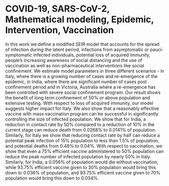 # COVID-19, SARS-CoV-2, Mathematical modeling, Epidemic, Intervention, Vaccination

In this work we define a modified SEIR model that accounts for the spread of infection during the latent period, infections from asymptomatic or pauci-symptomatic infected individuals, potential loss of acquired immunity, people’s increasing awareness of social distancing and the use of vaccination as well as non-pharmaceutical interventions like social confinement. We estimate model parameters in three different scenarios - in Italy, where there is a growing number of cases and re-emergence of the epidemic, in India, where there are significant number of cases post confinement period and in Victoria, Australia where a re-emergence has been controlled with severe social confinement program. Our result shows the benefit of long term confinement of 50\% or above population and extensive testing. With respect to loss of acquired immunity, our model suggests higher impact for Italy. We also show that a reasonably effective vaccine with mass vaccination program  can be successful in significantly controlling the size of infected population. We show that for India, a reduction in contact rate by 50\% compared to a reduction of 10\% in the current stage can reduce death from 0.0268\% to 0.0141\% of population. Similarly, for Italy we show that reducing contact rate by half can reduce a potential peak infection of 15\% population to less than 1.5\% of population, and potential deaths from 0.48\% to 0.04\%. With respect to vaccination, we show that even a 75\% efficient vaccine administered to 50\% population can reduce the peak number of infected population by nearly 50\% in Italy. Similarly, for India, a 0.056\% of population would die without vaccination, while 93.75\% efficient vaccine given to 30\% population would bring this down to 0.036\% of population, and 93.75\% efficient vaccine given to 70\% population would bring this down to 0.034\%.
